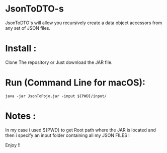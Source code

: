 # JsonToDTO-s
JsonToDTO's will allow you recursively create a data object accessors from any set of JSON files. 

# Install :
Clone The repository or Just download the JAR file.

# Run (Command Line for macOS):
```Shell
java -jar JsonToPojo.jar -input ${PWD}/input/
```

# Notes : 
In my case i used ${PWD} to get Root path where the JAR is located and then i specify an input folder containing all my JSON FILES !  

Enjoy !!
